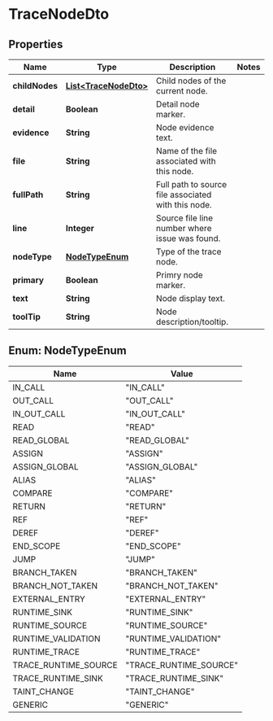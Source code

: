 
# TraceNodeDto

## Properties
Name | Type | Description | Notes
------------ | ------------- | ------------- | -------------
**childNodes** | [**List&lt;TraceNodeDto&gt;**](TraceNodeDto.md) | Child nodes of the current node. | 
**detail** | **Boolean** | Detail node marker. | 
**evidence** | **String** | Node evidence text. | 
**file** | **String** | Name of the file associated with this node. | 
**fullPath** | **String** | Full path to source file associated with this node. | 
**line** | **Integer** | Source file line number where issue was found. | 
**nodeType** | [**NodeTypeEnum**](#NodeTypeEnum) | Type of the trace node. | 
**primary** | **Boolean** | Primry node marker. | 
**text** | **String** | Node display text. | 
**toolTip** | **String** | Node description/tooltip. | 


<a name="NodeTypeEnum"></a>
## Enum: NodeTypeEnum
Name | Value
---- | -----
IN_CALL | &quot;IN_CALL&quot;
OUT_CALL | &quot;OUT_CALL&quot;
IN_OUT_CALL | &quot;IN_OUT_CALL&quot;
READ | &quot;READ&quot;
READ_GLOBAL | &quot;READ_GLOBAL&quot;
ASSIGN | &quot;ASSIGN&quot;
ASSIGN_GLOBAL | &quot;ASSIGN_GLOBAL&quot;
ALIAS | &quot;ALIAS&quot;
COMPARE | &quot;COMPARE&quot;
RETURN | &quot;RETURN&quot;
REF | &quot;REF&quot;
DEREF | &quot;DEREF&quot;
END_SCOPE | &quot;END_SCOPE&quot;
JUMP | &quot;JUMP&quot;
BRANCH_TAKEN | &quot;BRANCH_TAKEN&quot;
BRANCH_NOT_TAKEN | &quot;BRANCH_NOT_TAKEN&quot;
EXTERNAL_ENTRY | &quot;EXTERNAL_ENTRY&quot;
RUNTIME_SINK | &quot;RUNTIME_SINK&quot;
RUNTIME_SOURCE | &quot;RUNTIME_SOURCE&quot;
RUNTIME_VALIDATION | &quot;RUNTIME_VALIDATION&quot;
RUNTIME_TRACE | &quot;RUNTIME_TRACE&quot;
TRACE_RUNTIME_SOURCE | &quot;TRACE_RUNTIME_SOURCE&quot;
TRACE_RUNTIME_SINK | &quot;TRACE_RUNTIME_SINK&quot;
TAINT_CHANGE | &quot;TAINT_CHANGE&quot;
GENERIC | &quot;GENERIC&quot;



